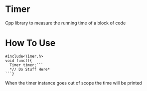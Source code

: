 # Timer
Cpp library to measure the running time of a block of code

# How To Use 

```
#include<Timer.h>
void func(){
  Timer timer;```
  *// Do Stuff Here*
```}
```
When the timer instance goes out of scope the time will be printed
